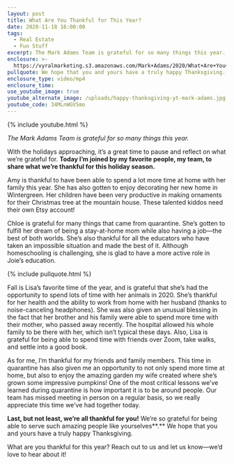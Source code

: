 ```yaml
---
layout: post
title: What Are You Thankful for This Year?
date: 2020-11-18 16:00:00
tags:
  - Real Estate
  - Fun Stuff
excerpt: The Mark Adams Team is grateful for so many things this year.
enclosure: >-
  https://vyralmarketing.s3.amazonaws.com/Mark+Adams/2020/What+Are+You+Thankful+for+This+Year_.mp4
pullquote: We hope that you and yours have a truly happy Thanksgiving.
enclosure_type: video/mp4
enclosure_time:
use_youtube_image: true
youtube_alternate_image: /uploads/happy-thanksgiving-yt-mark-adams.jpg
youtube_code: 34MLnWGVSmo
---
```

{% include youtube.html %}

*The Mark Adams Team is grateful for so many things this year.*

With the holidays approaching, it’s a great time to pause and reflect on what we’re grateful for.&nbsp;**Today I’m joined by my favorite people, my team, to share what we’re thankful for this holiday season.**

Amy is thankful to have been able to spend a lot more time at home with her family this year. She has also gotten to enjoy decorating her new home in Wintergreen. Her children have been very productive in making ornaments for their Christmas tree at the mountain house. These talented kiddos need their own Etsy account\!

Chloe is grateful for many things that came from quarantine. She’s gotten to fulfill her dream of being a stay-at-home mom while also having a job—the best of both worlds. She’s also thankful for all the educators who have taken an impossible situation and made the best of it. Although homeschooling is challenging, she is glad to have a more active role in Joie’s education.

{% include pullquote.html %}

Fall is Lisa’s favorite time of the year, and is grateful that she’s had the opportunity to spend lots of time with her animals in 2020. She’s thankful for her health and the ability to work from home with her husband (thanks to noise-canceling headphones). She was also given an unusual blessing in the fact that her brother and his family were able to spend more time with their mother, who passed away recently. The hospital allowed his whole family to be there with her, which isn’t typical these days. Also, Lisa is grateful for being able to spend time with friends over Zoom, take walks, and settle into a good book.

As for me, I’m thankful for my friends and family members. This time in quarantine has also given me an opportunity to not only spend more time at home, but also to enjoy the amazing garden my wife created where she’s grown some impressive pumpkins\! One of the most critical lessons we’ve learned during quarantine is how important it is to be around people. Our team has missed meeting in person on a regular basis, so we really appreciate this time we’ve had together today.

**Last, but not least, we’re all thankful for you\!**&nbsp;We’re so grateful for being able to serve such amazing people like yourselves**.**&nbsp;We hope that you and yours have a truly happy Thanksgiving.

What are you thankful for this year? Reach out to us and let us know—we’d love to hear about it\!
